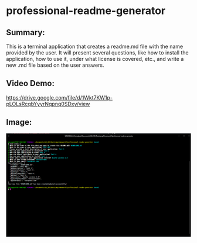 # professional-readme-generator

## Summary:
This is a terminal application that creates a readme.md file with the name provided by the user. It will present several questions, like how to install the application, how to use it, under what license is covered, etc., and write a new .md file based on the user answers.

## Video Demo:
https://drive.google.com/file/d/1Wkt7KW1p-pLOLsRcqbYyyrNqpnq0SDxy/view

## Image:
![](images/demo.png)

